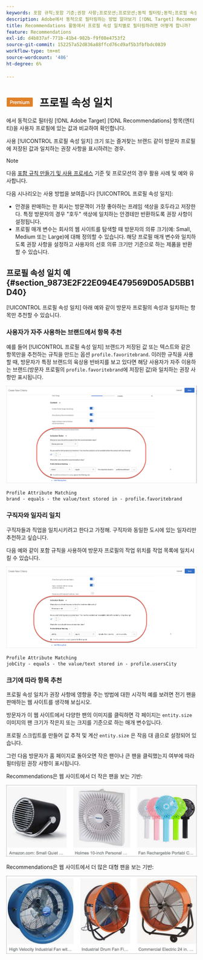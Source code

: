 ```yaml
---
keywords: 포함 규칙;포함 기준;권장 사항;프로모션;프로모션;동적 필터링;동적;프로필 속성 일치
description: Adobe에서 동적으로 필터링하는 방법 알아보기 [!DNL Target] Recommendations에서 항목(엔티티)을 사용자 프로필에 있는 값과 비교하여 확인합니다.
title: Recommendations 활동에서 프로필 속성 일치별로 필터링하려면 어떻게 합니까?
feature: Recommendations
exl-id: d4b837af-771b-41b4-982b-f9f08e4753f2
source-git-commit: 152257a52d836a88ffcd76cd9af5b3fbfbdc0839
workflow-type: tm+mt
source-wordcount: '486'
ht-degree: 6%

---
```


# ![PREMIUM](/help/main/assets/premium.png) 프로필 속성 일치

에서 동적으로 필터링 [!DNL Adobe Target] [!DNL Recommendations] 항목(엔티티)을 사용자 프로필에 있는 값과 비교하여 확인합니다.

사용 [!UICONTROL 프로필 속성 일치] 크기 또는 즐겨찾는 브랜드 같이 방문자 프로필에 저장된 값과 일치하는 권장 사항을 표시하려는 경우.

>[!NOTE]
>
>다음 [포함 규칙 만들기 및 사용 프로세스](/help/main/c-recommendations/c-algorithms/use-dynamic-and-static-inclusion-rules.md) 기준 및 프로모션의 경우 활용 사례 및 예와 유사합니다.

다음 시나리오는 사용 방법을 보여줍니다 [!UICONTROL 프로필 속성 일치]:

* 안경을 판매하는 한 회사는 방문객이 가장 좋아하는 프레임 색상을 호두라고 저장한다. 특정 방문자의 경우 &quot;호두&quot; 색상에 일치하는 안경테만 반환하도록 권장 사항이 설정됩니다.
* 프로필 매개 변수는 회사의 웹 사이트를 탐색할 때 방문자의 의류 크기(예: Small, Medium 또는 Large)에 대해 정의할 수 있습니다. 해당 프로필 매개 변수와 일치하도록 권장 사항을 설정하고 사용자의 선호 의류 크기만 기준으로 하는 제품을 반환할 수 있습니다.

## 프로필 속성 일치 예 {#section_9873E2F22E094E479569D05AD5BB1D40}

[!UICONTROL 프로필 속성 일치] 아래 예와 같이 방문자 프로필의 속성과 일치하는 항목만 추천할 수 있습니다.

### 사용자가 자주 사용하는 브랜드에서 항목 추천

예를 들어 [!UICONTROL 프로필 속성 일치] 브랜드가 저장된 값 또는 텍스트와 같은 항목만을 추천하는 규칙을 만드는 옵션 `profile.favoritebrand`. 이러한 규칙을 사용할 때, 방문자가 특정 브랜드의 육상용 반바지를 보고 있다면 해당 사용자가 자주 이용하는 브랜드(방문자 프로필의 `profile.favoritebrand`에 저장된 값)와 일치하는 권장 사항만 표시됩니다.

![즐겨찾는 브랜드](/help/main/c-recommendations/c-algorithms/assets/favorite-brand.png)

```
Profile Attribute Matching
brand - equals - the value/text stored in - profile.favoritebrand
```

### 구직자와 일자리 일치

구직자들과 직업을 일치시키려고 한다고 가정해. 구직자와 동일한 도시에 있는 일자리만 추천하고 싶습니다.

다음 예와 같이 포함 규칙을 사용하여 방문자 프로필의 작업 위치를 작업 목록에 일치시킬 수 있습니다.

![사용자 구/군/시](/help/main/c-recommendations/c-algorithms/assets/city.png)

```
Profile Attribute Matching
jobCity - equals - the value/text stored in - profile.usersCity
```

### 크기에 따라 항목 추천

프로필 속성 일치가 권장 사항에 영향을 주는 방법에 대한 시각적 예를 보려면 전기 팬을 판매하는 웹 사이트를 생각해 보십시오.

방문자가 이 웹 사이트에서 다양한 팬의 이미지를 클릭하면 각 페이지는 `entity.size` 이미지의 팬 크기가 작은지 또는 크지를 기준으로 하는 매개 변수입니다.

프로필 스크립트를 만들어 값 추적 및 계산 `entity.size` 은 작음 대 큼으로 설정되어 있습니다.

그런 다음 방문자가 홈 페이지로 돌아오면 작은 팬이나 큰 팬을 클릭했는지 여부에 따라 필터링된 권장 사항이 표시됩니다.

Recommendations은 웹 사이트에서 더 작은 팬을 보는 기반:

![작은 팬 권장 사항](/help/main/c-recommendations/c-algorithms/assets/small-fans.png)

Recommendations은 웹 사이트에서 더 많은 대형 팬을 보는 기반:

![대형 팬 권장 사항](/help/main/c-recommendations/c-algorithms/assets/large-fans.png)
